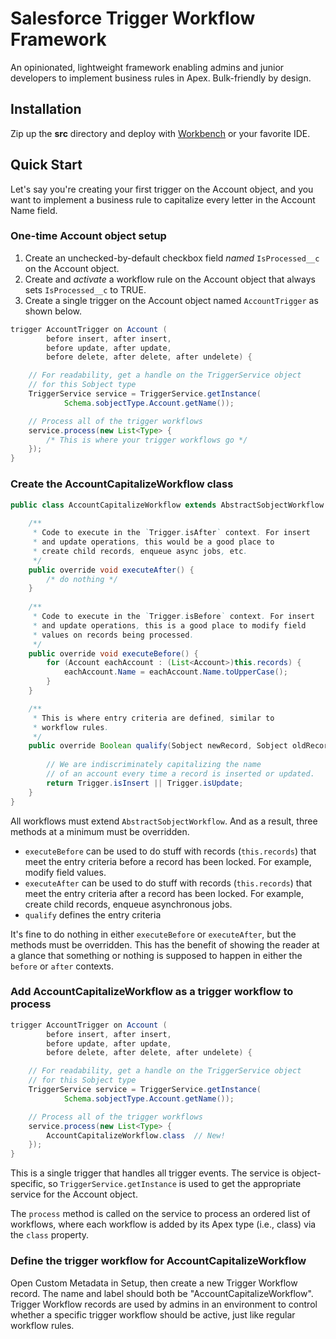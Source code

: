# Salesforce Trigger Workflow Framework

An opinionated, lightweight framework enabling admins and junior developers to implement business rules in Apex. Bulk-friendly by design.

## Installation

Zip up the **src** directory and deploy with [Workbench][1] or your favorite IDE.

[1]: https://workbench.developerforce.com

## Quick Start

Let's say you're creating your first trigger on the Account object, and you want to implement a business rule to capitalize every letter in the Account Name field.

### One-time Account object setup

1. Create an unchecked-by-default checkbox field _named_ `IsProcessed__c` on the Account object.
2. Create and _activate_ a workflow rule on the Account object that always sets `IsProcessed__c` to TRUE.
3. Create a single trigger on the Account object named `AccountTrigger` as shown below.

```java
trigger AccountTrigger on Account (
        before insert, after insert,
        before update, after update,
        before delete, after delete, after undelete) {

    // For readability, get a handle on the TriggerService object
    // for this Sobject type
    TriggerService service = TriggerService.getInstance(
            Schema.sobjectType.Account.getName());

    // Process all of the trigger workflows
    service.process(new List<Type> {
        /* This is where your trigger workflows go */
    });
}
```

### Create the AccountCapitalizeWorkflow class

```java
public class AccountCapitalizeWorkflow extends AbstractSobjectWorkflow {
    
    /**
     * Code to execute in the `Trigger.isAfter` context. For insert
     * and update operations, this would be a good place to
     * create child records, enqueue async jobs, etc.
     */
    public override void executeAfter() {
        /* do nothing */
    }
    
    /**
     * Code to execute in the `Trigger.isBefore` context. For insert
     * and update operations, this is a good place to modify field
     * values on records being processed.
     */
    public override void executeBefore() {
        for (Account eachAccount : (List<Account>)this.records) {
            eachAccount.Name = eachAccount.Name.toUpperCase();
        }
    }

    /**
     * This is where entry criteria are defined, similar to
     * workflow rules.
     */
    public override Boolean qualify(Sobject newRecord, Sobject oldRecord) {
        
        // We are indiscriminately capitalizing the name
        // of an account every time a record is inserted or updated.
        return Trigger.isInsert || Trigger.isUpdate;
    }
}
```

All workflows must extend `AbstractSobjectWorkflow`. And as a result, three
methods at a minimum must be overridden.

* `executeBefore` can be used to do stuff with records (`this.records`) that meet the entry criteria before a record has been locked. For example, modify field values.
* `executeAfter` can be used to do stuff with records (`this.records`) that meet the entry criteria after a record has been locked. For example, create child records, enqueue asynchronous jobs.
* `qualify` defines the entry criteria

It's fine to do nothing in either `executeBefore` or `executeAfter`, but the methods must be overridden. This has the benefit of showing the reader at a glance that something or nothing is supposed to happen in either the `before` or `after` contexts.

### Add AccountCapitalizeWorkflow as a trigger workflow to process

```java
trigger AccountTrigger on Account (
        before insert, after insert,
        before update, after update,
        before delete, after delete, after undelete) {

    // For readability, get a handle on the TriggerService object
    // for this Sobject type
    TriggerService service = TriggerService.getInstance(
            Schema.sobjectType.Account.getName());

    // Process all of the trigger workflows
    service.process(new List<Type> {
        AccountCapitalizeWorkflow.class  // New!
    });
}
```

This is a single trigger that handles all trigger events. The service is object-specific, so `TriggerService.getInstance` is used to get the appropriate service for the Account object.

The `process` method is called on the service to process an ordered list of workflows, where each workflow is added by its Apex type (i.e., class) via the `class` property.

### Define the trigger workflow for AccountCapitalizeWorkflow

Open Custom Metadata in Setup, then create a new Trigger Workflow record. The name and label should both be "AccountCapitalizeWorkflow". Trigger Workflow records are used by admins in an environment to control whether a specific trigger workflow should be active, just like regular workflow rules.
